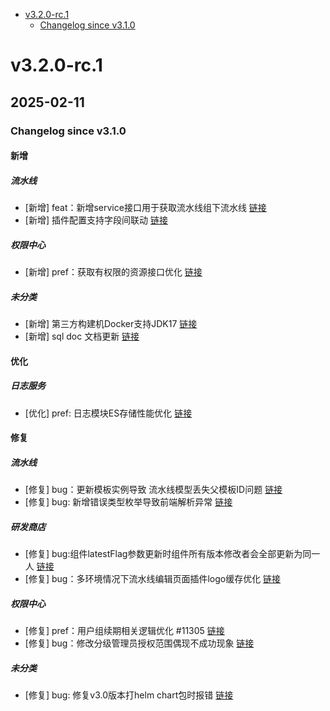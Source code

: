 <!-- BEGIN MUNGE: GENERATED_TOC -->
- [v3.2.0-rc.1](#v320-rc1)
   - [Changelog since v3.1.0](#changelog-since-v310)

<!-- END MUNGE: GENERATED_TOC -->



<!-- NEW RELEASE NOTES ENTRY -->
# v3.2.0-rc.1
## 2025-02-11
### Changelog since v3.1.0
#### 新增

##### 流水线
- [新增] feat：新增service接口用于获取流水线组下流水线 [链接](http://github.com/TencentBlueKing/bk-ci/issues/11383)
- [新增] 插件配置支持字段间联动 [链接](http://github.com/TencentBlueKing/bk-ci/issues/11251)

##### 权限中心
- [新增] pref：获取有权限的资源接口优化 [链接](http://github.com/TencentBlueKing/bk-ci/issues/11246)

##### 未分类
- [新增] 第三方构建机Docker支持JDK17 [链接](http://github.com/TencentBlueKing/bk-ci/issues/11421)
- [新增] sql doc 文档更新 [链接](http://github.com/TencentBlueKing/bk-ci/issues/9974)

#### 优化

##### 日志服务
- [优化] pref: 日志模块ES存储性能优化 [链接](http://github.com/TencentBlueKing/bk-ci/issues/7091)

#### 修复

##### 流水线
- [修复] bug：更新模板实例导致 流水线模型丢失父模板ID问题 [链接](http://github.com/TencentBlueKing/bk-ci/issues/11309)
- [修复] bug: 新增错误类型枚举导致前端解析异常 [链接](http://github.com/TencentBlueKing/bk-ci/issues/11386)

##### 研发商店
- [修复] bug:组件latestFlag参数更新时组件所有版本修改者会全部更新为同一人 [链接](http://github.com/TencentBlueKing/bk-ci/issues/11400)
- [修复] bug：多环境情况下流水线编辑页面插件logo缓存优化 [链接](http://github.com/TencentBlueKing/bk-ci/issues/11380)

##### 权限中心
- [修复] pref：用户组续期相关逻辑优化 #11305 [链接](http://github.com/TencentBlueKing/bk-ci/issues/11305)
- [修复] bug：修改分级管理员授权范围偶现不成功现象 [链接](http://github.com/TencentBlueKing/bk-ci/issues/11334)

##### 未分类
- [修复] bug: 修复v3.0版本打helm chart包时报错 [链接](http://github.com/TencentBlueKing/bk-ci/issues/11391)

